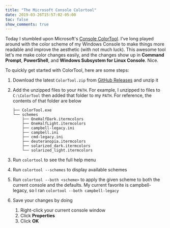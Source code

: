 ```yaml
---
title: "The Microsoft Console Colortool"
date: 2019-03-26T15:57:02-05:00
toc: false
show_comments: true
---
```


Today I stumbled upon Microsoft's [Console ColorTool](https://github.com/microsoft/terminal/tree/master/src/tools/ColorTool). I've long played around with the color scheme of my Windows Console to make things more readable and improve the aesthetic (with not much luck). This awesome tool let's me make color changes easily, and the changes show up in **Command Prompt**, **PowerShell**, and **Windows Subsystem for Linux Console**. Nice. 

To quickly get started with ColorTool, here are some steps: 

1. Download the latest `ColorTool.zip` from [GitHub Releases](https://github.com/Microsoft/console/releases) and unzip it
1. Add the unzipped files to your `PATH`. For example, I unzipped to files to `C:\ColorTool` then added that folder to my `PATH`. For reference, the contents of that folder are below

    ```
    ├── ColorTool.exe
    └── schemes
        ├── OneHalfDark.itermcolors
        ├── OneHalfLight.itermcolors
        ├── campbell-legacy.ini
        ├── campbell.ini
        ├── cmd-legacy.ini
        ├── deuteranopia.itermcolors
        ├── solarized_dark.itermcolors
        └── solarized_light.itermcolors
    ```
    
1. Run `colortool` to see the full help menu
1. Run `colortool --schemes` to display available schemes
1. Run `colortool --both <scheme>` to apply the given scheme to both the current console and the defaults. My current favorite is campbell-legacy, so I ran `colortool --both campbell-legacy`
1. Save your changes by doing
    1. Right-click your current console window 
    1. Click **Properties** 
    1. Click **OK**
